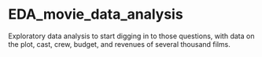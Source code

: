 #  EDA_movie_data_analysis
Exploratory data analysis to start digging in to those questions, with data on the plot, cast, crew, budget, and revenues of several thousand films.
